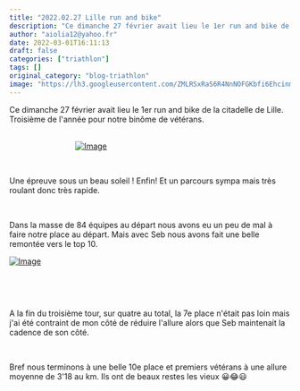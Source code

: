 ```yaml
---
title: "2022.02.27 Lille run and bike"
description: "Ce dimanche 27 février avait lieu le 1er run and bike de la citadelle de Lille. Troisième de l'année pour notre binôme de vétérans.  "
author: "aiolia12@yahoo.fr"
date: 2022-03-01T16:11:13
draft: false
categories: ["triathlon"]
tags: []
original_category: "blog-triathlon"
image: "https://lh3.googleusercontent.com/ZMLRSxRaS6R4NnNOFGKbfi6EhcinmmsXHNCQtM9mOD9ItWzgwtfenM82LVcX7X1kFIM62SSSuOAg4NIfoURWJgLwIgIPvh4vHCuob-KW8sizR094If-jPcUwi6iZOZjxGfXqP9iqIVo08B2oTVa9Bl9zVH7x9M-sqvdBdfcFEve0BLYDticSHyyvxogWJ_CQOispFDptUR6gduW6VGTw65c3zGDOCTN1GFI_w7Qo3z32u0BVetNwHSmxP5hcJF29GRPYDNfGy5h82NF4GmpAQgepOlbETnKwQx1Ed1qsMCU6JIwfE2e-R0EXQaa6-ecI7BcB1WHraZ8LLd1Ek0spItucXH3184Nlmj3-42xBm-gqtnsvjh2RGX1g-SovURzz1WGYrS4DlueltCYyqpSQ0s5NN0gNFan-epZ_OTagJ7_Mm32cbaX19uExpUoNf1oLspCrpuh9ccT_dkKLV5RnPTIGdC5OpTCh2gdOq_MZikuRQImc8ZyynfHTjjzDSmqSm7RHzBrnMnL7tf8qKHfJ0G6etc_shJSXPjPS2pIveD59vlMdTFrL9DBw3wdUCmE6y0NIDnLmo1JRCsAsjsrfJaVo8q4IqEpoY_m3NXEaMAZKYGqokT04m2FEMpbwJhg1DrMy-ic3-tUSvDNpI4oMR-t8gfztRCZ2ELi5NYq6qnzN1pbjb63y1pivXgZB5GW9VPAUEnaBzkIVKw-p31B0dsLmdHMiAOat0cZooJdd_BT5rACJdKjyBYCqRJA4yfzNJWL4NrpxYtfzl6NTZEAMPqfeAlD8_1ec71-3pA=w704-h937-no?authuser=0"
---
```


Ce dimanche 27 février avait lieu le 1er run and bike de la citadelle de Lille. Troisième de l'année pour notre binôme de vétérans.&nbsp;&nbsp;

<!--more-->

&nbsp; &nbsp; &nbsp; &nbsp; &nbsp; &nbsp; &nbsp; &nbsp; &nbsp; &nbsp; &nbsp; &nbsp; &nbsp; &nbsp; &nbsp; &nbsp; &nbsp; &nbsp; &nbsp; &nbsp; &nbsp; &nbsp; &nbsp; &nbsp; &nbsp; &nbsp; &nbsp; &nbsp; &nbsp; &nbsp; &nbsp; &nbsp; &nbsp; &nbsp; &nbsp; &nbsp; &nbsp; &nbsp; &nbsp; &nbsp; &nbsp; &nbsp; &nbsp; &nbsp; &nbsp; &nbsp; &nbsp; &nbsp; &nbsp; &nbsp; &nbsp; &nbsp; &nbsp; &nbsp; &nbsp; &nbsp; &nbsp; &nbsp; &nbsp; &nbsp; &nbsp; &nbsp; &nbsp; &nbsp; &nbsp; &nbsp; &nbsp; &nbsp; &nbsp; &nbsp; &nbsp; &nbsp; &nbsp; &nbsp; &nbsp; &nbsp; &nbsp; &nbsp; &nbsp; [![Image](https://lh3.googleusercontent.com/nsRQhoGMb2Ih4C5sqLsA7iCSXwBisZChxXfB_Hfi3WhSDyP0X0F1yICcFdpvdQXIV0nSFctYv9aWt-iFJEbaBr_C24ep1h-XFQwiqRmaMFlQNpPucU4Z7FKbBLqC9tdMidgkCuoHvPhXzsw8h8u0fwkZJHL-rBYq3xIQQdwuRQ0BZhHpa-xF0rZDUtBxnPuYjzdyy47Ng6Wqb2-kKc4gkmQvfADMkGBZCNkv85-Xj_XsgruNjQPFPXWMszu96zg4O9CPuUd1vJo9ByAmLriHZahvO1sCPeJfX3VpSb7D1ZX7dId0mLL94a715oLo8LI-SbqxsabV1ghhUs-M_cQdQx3593vOrj3naIEm9lgckqGOzut5yViMJq8bYqAJUnDW7kt60RUe4zRONwQ63d4h-E2jfU3lpazsWb49uhVuWjhZSmy2YH9MDvt-mPuIulZsL-uUEMMkE88cbZvwIPk5RPPzY4Mo8mBU5jpNVIkHMK9d-WUM9-3L9KnD9MSr92c_9S4j3JmPws8Cqdbmo9j9QgeJo8s66uK0nk4oxEqLF1H8i6sSAopeiYJ-o2cnbi30yDX_AEzcvzhh8wuixFnIzDB3-GqEVFpQJawYxibFM_XRQNUwYxdpP8SbM8a8PqY71ZRPhIbI9vhPAOBuV0WMpbQoquGFL7cibZ_TCXzng4HN99hkA57byRhvBHymiTI-eOCo2LgHmMVWqIjfscD_lNDIDg=w1074-h806-no?authuser=0)](https://lh3.googleusercontent.com/nsRQhoGMb2Ih4C5sqLsA7iCSXwBisZChxXfB_Hfi3WhSDyP0X0F1yICcFdpvdQXIV0nSFctYv9aWt-iFJEbaBr_C24ep1h-XFQwiqRmaMFlQNpPucU4Z7FKbBLqC9tdMidgkCuoHvPhXzsw8h8u0fwkZJHL-rBYq3xIQQdwuRQ0BZhHpa-xF0rZDUtBxnPuYjzdyy47Ng6Wqb2-kKc4gkmQvfADMkGBZCNkv85-Xj_XsgruNjQPFPXWMszu96zg4O9CPuUd1vJo9ByAmLriHZahvO1sCPeJfX3VpSb7D1ZX7dId0mLL94a715oLo8LI-SbqxsabV1ghhUs-M_cQdQx3593vOrj3naIEm9lgckqGOzut5yViMJq8bYqAJUnDW7kt60RUe4zRONwQ63d4h-E2jfU3lpazsWb49uhVuWjhZSmy2YH9MDvt-mPuIulZsL-uUEMMkE88cbZvwIPk5RPPzY4Mo8mBU5jpNVIkHMK9d-WUM9-3L9KnD9MSr92c_9S4j3JmPws8Cqdbmo9j9QgeJo8s66uK0nk4oxEqLF1H8i6sSAopeiYJ-o2cnbi30yDX_AEzcvzhh8wuixFnIzDB3-GqEVFpQJawYxibFM_XRQNUwYxdpP8SbM8a8PqY71ZRPhIbI9vhPAOBuV0WMpbQoquGFL7cibZ_TCXzng4HN99hkA57byRhvBHymiTI-eOCo2LgHmMVWqIjfscD_lNDIDg=w1074-h806-no?authuser=0)

&nbsp;

Une épreuve sous un beau soleil ! Enfin! Et un parcours sympa mais très roulant donc très rapide.

&nbsp;

Dans la masse de 84 équipes au départ nous avons eu un peu de mal à faire notre place au départ. Mais avec Seb nous avons fait une belle remontée vers le top 10.

[ ![Image](https://lh3.googleusercontent.com/CTbIXboij0xIyPLrAzLqwxh9H5UuteZfo_jKmNApFz8IkwQZyMStlW3hZZG6mO5hDNjtNu-kOSIAmqoAXHTm9KdVdTD-eToL57pEpy4PMXOZ703J7EMgDisIz_02II9Lt7jAGygZ9P59SIfCzupP5KB72Kgcj8fu58_X6I6fb-fPkxqWlEX0wwGMDThNtZXQvkDVKlqk5x2cEhX5-sffoXM7bkplBG8a9hPr1hHR5jUNfkryvz0E44bkXg6RHloCduhJFFLX32VeaAIsYVQIFNhQPhWWqboUJflEyIDF98PuaAq9S6koKL2a0FUlwmI7UJP-8LvIrM3JybTg_pNanJavMbN4zozB0K1bh_uwzAs7-tWrUwedPsM9K7Fqo-A1RIfgFNIQQZ9bcnH7MPuR3gozCYmORbHDXIQe0URIyOSUDlJYA2xWCMKBr_QIYF82PaPsrqVaol4aANr4c7-GLLNm_XnsDUQAWYehIUg3E0kk6zIfKMVo1sDdLrcpF5CxCQS7ZZs_P7uCaH_Vk4i0P1z-OftC_4D6oi2YZ57h9qsIFT4i57vuabB4wn8tcd2aLowwDitLMOw5q71PQ1-SQ4hdW5Zp5JNGFlNPCDyHFZKXfpzjZf5P-jH-KN888IZ11CVo6s6PA2r5LK1CIaetoSnKvBnmZRkeZYixUIRfARPgprFjsgZjlQmKoDQqkavlI55-mmpZ8oYneqz13OUEv2uaAw=w605-h806-no?authuser=0)](https://lh3.googleusercontent.com/CTbIXboij0xIyPLrAzLqwxh9H5UuteZfo_jKmNApFz8IkwQZyMStlW3hZZG6mO5hDNjtNu-kOSIAmqoAXHTm9KdVdTD-eToL57pEpy4PMXOZ703J7EMgDisIz_02II9Lt7jAGygZ9P59SIfCzupP5KB72Kgcj8fu58_X6I6fb-fPkxqWlEX0wwGMDThNtZXQvkDVKlqk5x2cEhX5-sffoXM7bkplBG8a9hPr1hHR5jUNfkryvz0E44bkXg6RHloCduhJFFLX32VeaAIsYVQIFNhQPhWWqboUJflEyIDF98PuaAq9S6koKL2a0FUlwmI7UJP-8LvIrM3JybTg_pNanJavMbN4zozB0K1bh_uwzAs7-tWrUwedPsM9K7Fqo-A1RIfgFNIQQZ9bcnH7MPuR3gozCYmORbHDXIQe0URIyOSUDlJYA2xWCMKBr_QIYF82PaPsrqVaol4aANr4c7-GLLNm_XnsDUQAWYehIUg3E0kk6zIfKMVo1sDdLrcpF5CxCQS7ZZs_P7uCaH_Vk4i0P1z-OftC_4D6oi2YZ57h9qsIFT4i57vuabB4wn8tcd2aLowwDitLMOw5q71PQ1-SQ4hdW5Zp5JNGFlNPCDyHFZKXfpzjZf5P-jH-KN888IZ11CVo6s6PA2r5LK1CIaetoSnKvBnmZRkeZYixUIRfARPgprFjsgZjlQmKoDQqkavlI55-mmpZ8oYneqz13OUEv2uaAw=w605-h806-no?authuser=0)

&nbsp;

&nbsp;

A la fin du troisième tour, sur quatre au total, la 7e place n'était pas loin mais j'ai été contraint de mon côté de réduire l'allure alors que Seb maintenait la cadence de son côté.&nbsp;

&nbsp;

Bref nous terminons à une belle 10e place et premiers vétérans à une allure moyenne de 3'18 au km. Ils ont de beaux restes les vieux&nbsp;😀😂😃